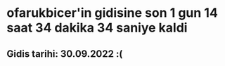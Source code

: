 # ofarukbicer'in gidisine son 1 gun 14 saat 34 dakika 34 saniye kaldi

## Gidis tarihi: 30.09.2022 :(